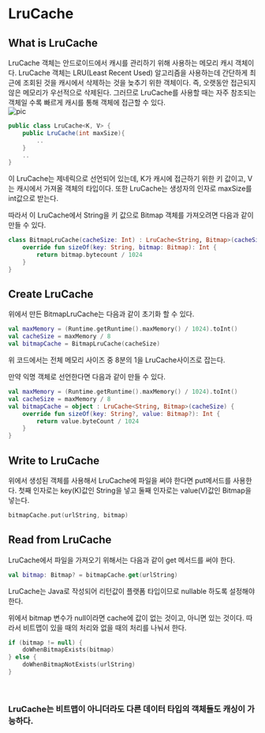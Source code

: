 **LruCache**
============

## What is LruCache
LruCache 객체는 안드로이드에서 캐시를 관리하기 위해 사용하는 메모리 캐시 객체이다. LruCache 객체는 LRU(Least Recent Used) 알고리즘을 사용하는데 간단하게 최근에 조회된 것을 캐시에서 삭제하는 것을 늦추기 위한 객체이다. 즉, 오랫동안 접근되지 않은 메모리가 우선적으로 삭제된다. 그러므로 LruCache를 사용할 때는 자주 참조되는 객체일 수록 빠르게 캐시를 통해 객체에 접근할 수 있다.   
![pic](https://www.charlezz.com/wordpress/wp-content/uploads/2020/10/www.charlezz.com-lrucache-xlrucache10.png.pagespeed.ic_.sw1s9w-d8m.png)   

```java
public class LruCache<K, V> {
    public LruCache(int maxSize){
        ..
    }
    ..
}
```
이 LruCache는 제네릭으로 선언되어 있는데, K가 캐시에 접근하기 위한 키 값이고, V는 캐시에서 가져올 객체의 타입이다. 또한 LruCache는 생성자의 인자로 maxSize를 int값으로 받는다.   

따라서 이 LruCache에서 String을 키 값으로 Bitmap 객체를 가져오려면 다음과 같이 만들 수 있다.   
```kt
class BitmapLruCache(cacheSize: Int) : LruCache<String, Bitmap>(cacheSize) {
    override fun sizeOf(key: String, bitmap: Bitmap): Int {
        return bitmap.bytecount / 1024
    }
}
```

## Create LruCache

위에서 만든 BitmapLruCache는 다음과 같이 초기화 할 수 있다.
```kt
val maxMemory = (Runtime.getRuntime().maxMemory() / 1024).toInt()
val cacheSize = maxMemory / 8
val bitmapCache = BitmapLruCache(cacheSize)
```
위 코드에서는 전체 메모리 사이즈 중 8분의 1을 LruCache사이즈로 잡는다.   

만약 익명 객체로 선언한다면 다음과 같이 만들 수 있다.   
```kt
val maxMemory = (Runtime.getRuntime().maxMemory() / 1024).toInt()
val cacheSize = maxMemory / 8
val bitmapCache = object : LruCache<String, Bitmap>(cacheSize) {
    override fun sizeOf(key: String?, value: Bitmap?): Int {
        return value.byteCount / 1024
    }
}
```

## Write to LruCache
위에서 생성된 객체를 사용해서 LruCache에 파일을 써야 한다면 put메서드를 사용한다. 첫째 인자로는 key(K)값인 String을 넣고 둘째 인자로는 value(V)값인 Bitmap을 넣는다.
```kt
bitmapCache.put(urlString, bitmap)
```

## Read from LruCache
LruCache에서 파일을 가져오기 위해서는 다음과 같이 get 메서드를 써야 한다.
```kt
val bitmap: Bitmap? = bitmapCache.get(urlString)
```
LruCache는 Java로 작성되어 리턴값이 플랫폼 타입이므로 nullable 하도록 설정해야 한다.   

위에서 bitmap 변수가 null이라면 cache에 값이 없는 것이고, 아니면 있는 것이다. 따라서 비트맵이 있을 때의 처리와 없을 때의 처리를 나눠서 한다.
```kt
if (bitmap != null) {
    doWhenBitmapExists(bitmap)
} else {
    doWhenBitmapNotExists(urlString)
}
```

<br>

### LruCache는 비트맵이 아니더라도 다른 데이터 타입의 객체들도 캐싱이 가능하다.